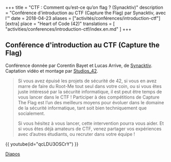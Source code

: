 +++
title = "CTF : Comment qu’est-ce qu’on flag ? (Synacktiv)"
description = "Conférence d'introduction au CTF (Capture the Flag) par Synacktiv, avec l'"
date = 2018-04-23
aliases = ["activités/conférences/introduction-ctf"]
[extra]
place = "Heart of Code (42)"
translations = [
    "activities/conferences/introduction-ctf/index.en.md"
]
+++

## Conférence d'introduction au CTF (Capture the Flag)

Conférence donnée par Corentin Bayet et Lucas Arrive, de
[Synacktiv](https://www.synacktiv.com/en/company.html).
Captation vidéo et montage par [Studios_42](https://studios.42.fr/).

> Si vous avez épuisé les projets de sécurité de 42, si vous en avez marre de
> faire du Root-Me tout seul dans votre coin, ou si vous êtes juste intéressé
> par la sécurité informatique, il est peut être temps de vous lancer dans le
> CTF ! Participer à des compétitions de Capture The Flag est l’un des
> meilleurs moyens pour évoluer dans le domaine de la sécurité informatique,
> tant soit bien techniquement que socialement.
> 
> Si vous hésitez à vous lancer, cette intervention pourra vous aider. 
> Et si vous êtes déjà amateurs de CTF, venez partager vos expériences avec
> d’autres étudiants, ou recruter dans votre équipe !

{{ youtube(id="qcLDU3OSCrY") }}

[Diapos](https://www.synacktiv.com/ressources/presentation_ctf_42.pdf)
